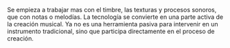 Se empieza a trabajar mas con el timbre, las texturas y procesos sonoros, que con notas o melodías.
La tecnología se convierte en una parte activa de la creación musical. Ya no es una herramienta pasiva para intervenir en un instrumento tradicional, sino que participa directamente en el proceso de creación.